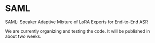 # SAML
SAML: Speaker Adaptive Mixture of LoRA Experts for End-to-End ASR

We are currently organizing and testing the code. It will be published in about two weeks.
